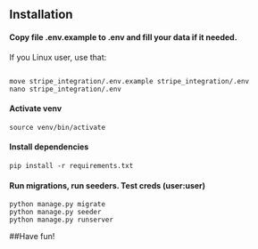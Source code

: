## Installation ##
#### Copy file .env.example to .env and fill your data if it needed.

If you Linux user, use that:
```commandline

move stripe_integration/.env.example stripe_integration/.env
nano stripe_integration/.env
```
#### Activate venv
```commandline
source venv/bin/activate
```
#### Install dependencies
```commandline
pip install -r requirements.txt
```
#### Run migrations, run seeders. Test creds (user:user)
```commandline
python manage.py migrate
python manage.py seeder
python manage.py runserver
```
##Have fun!


